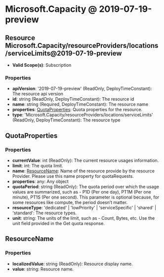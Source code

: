 # Microsoft.Capacity @ 2019-07-19-preview

## Resource Microsoft.Capacity/resourceProviders/locations/serviceLimits@2019-07-19-preview
* **Valid Scope(s)**: Subscription
### Properties
* **apiVersion**: '2019-07-19-preview' (ReadOnly, DeployTimeConstant): The resource api version
* **id**: string (ReadOnly, DeployTimeConstant): The resource id
* **name**: string (Required, DeployTimeConstant): The resource name
* **properties**: [QuotaProperties](#quotaproperties): Quota properties for the resource.
* **type**: 'Microsoft.Capacity/resourceProviders/locations/serviceLimits' (ReadOnly, DeployTimeConstant): The resource type

## QuotaProperties
### Properties
* **currentValue**: int (ReadOnly): The current resource usages information.
* **limit**: int: The quota limit.
* **name**: [ResourceName](#resourcename): Name of the resource provide by the resource Provider. Please use this name property for quotaRequests.
* **properties**: any: Any object
* **quotaPeriod**: string (ReadOnly): The quota period over which the usage values are summarized, such as - P1D (Per one day), PT1M (Per one minute), PT1S (Per one second). This parameter is optional because, for some resources like compute, the period doesn’t matter.
* **resourceType**: 'dedicated' | 'lowPriority' | 'serviceSpecific' | 'shared' | 'standard': The resource types.
* **unit**: string: The units of the limit, such as - Count, Bytes, etc. Use the unit field provided in the Get quota response.

## ResourceName
### Properties
* **localizedValue**: string (ReadOnly): Resource display name.
* **value**: string: Resource name.

